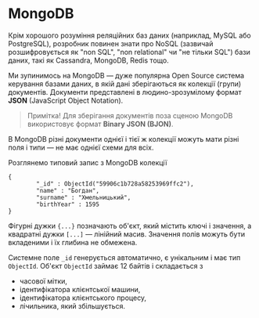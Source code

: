 # MongoDB

Крім хорошого розуміння реляційних баз даних (наприклад, MySQL або PostgreSQL), розробник повинен знати про NoSQL (зазвичай розшифровується як "non SQL", "non relational" чи "не тільки SQL") бази даних, такі як Cassandra, MongoDB, Redis тощо.

Ми зупинимось на MongoDB — дуже популярна Open Source система керування базами даних, в якій дані зберігаються як колекції (групи) документів. Документи представлені в людино-зрозумілому формат **JSON** (JavaScript Object Notation).

> Примітка! Для зберігання документів поза сценою MongoDB використовує формат **Binary JSON (BJON)**.

В MongoDB різні документи однієї і тієї ж колекції можуть мати різні поля і типи — не має однієї схеми для всіх.

Розглянемо типовий запис з MongoDB колекції

```
{
        "_id" : ObjectId("59906c1b728a58253969ffc2"),
        "name" : "Богдан",
        "surname" : "Хмельницький",
        "birthYear" : 1595
}
```

Фігурні дужки `{...}` позначають об'єкт, який містить ключі і значення, а квадратні дужки `[...]` — лінійний масив. Значення полів можуть бути вкладеними і їх глибина не обмежена.

Системне поле `_id` генерується автоматично, є унікальним і має тип `ObjectId`. Об'єкт `ObjectId` займає 12 байтів і складається з

* часової мітки,
* ідентифікатора клієнтської машини,
* ідентифікатора клієнтського процесу,
* лічильника, який збільшується.





